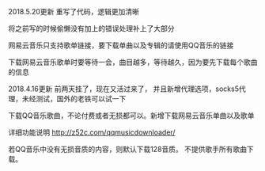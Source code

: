 2018.5.20更新
重写了代码，逻辑更加清晰


将之前写的时候偷懒没有加上的错误处理补上了大部分


网易云音乐只支持歌单链接，要下载单曲以及专辑的请使用QQ音乐的链接



下载网易云音乐歌单时要等待一会，曲目越多，等待越久，因为要先下载每个歌曲的信息



2018.4.16更新
前两天挂了，现在又活过来了，
并且新增代理选项，socks5代理，未经测试，国外的老铁可以试一下





下载QQ音乐歌曲，不论付费或者无损都可以。新增下载网易云音乐单曲以及歌单

详细功能说明 http://z52c.com/qqmusicdownloader/

若QQ音乐中没有无损音质的内容，则默认下载128音质。 不提供歌手所有歌曲下载。
